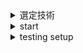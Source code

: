 <details>
<summary>選定技術</summary>
<h4>プログラミング言語</h4>
TypeScript

<h4>フレームワーク</h4>
Next.js

<h4>認証・認可</h4>
clerk

<h4>DB</h4>
supabase(pgsql)

<h4>ORM</h4>
prisma

<h4>テストフレームワーク</h4>
Vitest

<h4>API モック</h4>
msw

<h4>データ通信</h4>
axios

<h4>スタイル</h4>
tailwind css

<h4>コードスタイル</h4>
eslint,prettier

<h4>CI</h4>
github actions

<h4>デプロイ</h4>
vercel

</details>

<details>
<summary>start</summary>
node
20.12.2

next.js 15.1.0

```
npx create-next-app@latest
```

</details>
<details>
<summary>testing setup</summary>
<h2>Vitest インストール</h2>

```
npm install -D vitest @vitejs/plugin-react jsdom @testing-library/react @testing-library/dom
```

<p>vitest.config.ts</p>

```
import { defineConfig } from 'vitest/config'
import react from '@vitejs/plugin-react'

export default defineConfig({
    plugins: [react()],
    test: {
    environment: 'jsdom',
    },
})
```

package.json に test コマンドを追加

```
{
    "scripts": {
        ...
        "test": "vitest"
    }
}

```

<p>カバレッジライブラリインストール</p>

```

npm i -D @vitest/coverage-v8

```

vitest.config.ts

```
import { defineConfig } from 'vitest/config'

export default defineConfig({
  test: {
    coverage: {
      provider: 'v8'
    },
  },
})
```

package.json

```
{
  "scripts": {
    ...
    "coverage": "vitest run --coverage"
  }
}
```

レポーターを追加

```
test: {
	environment: "jsdom",
	coverage: {
      //追加
	  reporter: ["text", "json-summary", "html"],
	  provider: "v8",
	},
},

```

カバレッジ対象外を指定

```
coverage: {
	reporter: ["text", "json-summary", "html"],
	provider: "v8",
    //追加
	exclude: [
		"lib/**/*",
		"**/*.test.tsx",
		".next",
		"next.config.js",
		"postcss.config.js",
		"tailwind.config.ts",
		"vitest.config.ts",
	],
	reportOnFailure: true,
},
```

参考資料<br/>
Next.js×Vitest に関して  
https://ja.next-community-docs.dev/docs/app/building-your-application/testing/vitest

カバレッジに関して  
https://vitest.dev/guide/coverage

カバレッジレポーターに関して  
https://github.com/marketplace/actions/vitest-coverage-report

## msv インストール

```
npm install msw@latest --save-dev
```

handler でインターセプトするリクエストとモックデータを定義  
↓  
hello.tsx のテストコードで利用

参考資料  
msw  
https://mswjs.io/docs/getting-started

setupserver  
https://mswjs.io/docs/api/setup-server/

## CI

test,codecheck job を定義し、プルリクエスト作成時に実行。coverage の視覚情報も見れるようにする

![](/public/coverage.png)

</details>

